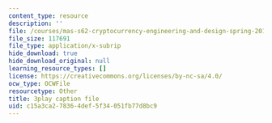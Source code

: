```yaml
---
content_type: resource
description: ''
file: /courses/mas-s62-cryptocurrency-engineering-and-design-spring-2018/c15a3ca278364def5f34051fb77d8bc9_yKa-KxY-YJk.srt
file_size: 117691
file_type: application/x-subrip
hide_download: true
hide_download_original: null
learning_resource_types: []
license: https://creativecommons.org/licenses/by-nc-sa/4.0/
ocw_type: OCWFile
resourcetype: Other
title: 3play caption file
uid: c15a3ca2-7836-4def-5f34-051fb77d8bc9
---
```

